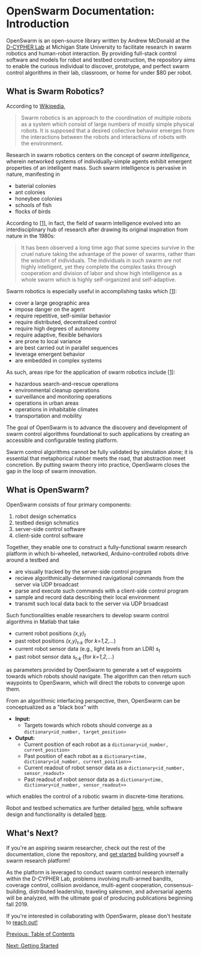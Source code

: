 # OpenSwarm Documentation: Introduction

OpenSwarm is an open-source library written by Andrew McDonald at the [D-CYPHER Lab](https://www.egr.msu.edu/d-cypher/) at Michigan State University to facilitate research in swarm robotics and human-robot interaction. By providing full-stack control software and models for robot and testbed construction, the repository aims to enable the curious individual to discover, prototype, and perfect swarm control algorithms in their lab, classroom, or home for under \$80 per robot.

## What is Swarm Robotics?

According to [Wikipedia](https://en.wikipedia.org/wiki/Swarm_robotics),

> Swarm robotics is an approach to the coordination of multiple robots as a system which consist of large numbers of mostly simple physical robots. It is supposed that a desired collective behavior emerges from the interactions between the robots and interactions of robots with the environment.

Research in swarm robotics centers on the concept of _swarm intelligence,_ wherein networked systems of individually-simple agents exhibit emergent properties of an intelligent mass. Such swarm intelligence is pervasive in nature, manifesting in

- baterial colonies
- ant colonies
- honeybee colonies
- schools of fish
- flocks of birds

According to [[1]](https://www.sciencedirect.com/science/article/pii/S221491471300024X?via%3Dihub), in fact, the field of swarm intelligence evolved into an interdisciplinary hub of research after drawing its original inspiration from nature in the 1980s:

> It has been observed a long time ago that some species survive in the cruel nature taking the advantage of the power of swarms, rather than the wisdom of individuals. The individuals in such swarm are not highly intelligent, yet they complete the complex tasks through cooperation and division of labor and show high intelligence as a whole swarm which is highly self-organized and self-adaptive.

Swarm robotics is especially useful in accomplishing tasks which [[1]](https://www.sciencedirect.com/science/article/pii/S221491471300024X?via%3Dihub):

- cover a large geographic area
- impose danger on the agent
- require repetitive, self-similar behavior
- require distributed, decentralized control
- require high degrees of autonomy
- require adaptive, flexible behaviors
- are prone to local variance
- are best carried out in parallel sequences
- leverage emergent behavior
- are embedded in complex systems

As such, areas ripe for the application of swarm robotics include [[1]](https://www.sciencedirect.com/science/article/pii/S221491471300024X?via%3Dihub):

- hazardous search-and-rescue operations
- environmental cleanup operations
- surveillance and monitoring operations
- operations in urban areas
- operations in inhabitable climates
- transportation and mobility

The goal of OpenSwarm is to advance the discovery and development of swarm control algorithms foundational to such applications by creating an accessible and configurable testing platform.

Swarm control algorithms cannot be fully validated by simulation alone; it is essential that metaphorical rubber meets the road, that abstraction meet concretion. By putting swarm theory into practice, OpenSwarm closes the gap in the loop of swarm innovation.

## What is OpenSwarm?

OpenSwarm consists of four primary components:

1. robot design schematics
2. testbed design schmatics
3. server-side control software
4. client-side control software

Together, they enable one to construct a fully-functional swarm research platform in which bi-wheeled, networked, Arduino-controlled robots drive around a testbed and

- are visually tracked by the server-side control program
- recieve algorithmically-determined navigational commands from the server via UDP broadcast
- parse and execute such commands with a client-side control program
- sample and record data describing their local environment
- transmit such local data back to the server via UDP broadcast

Such functionalities enable researchers to develop swarm control algorithms in Matlab that take

- current robot positions _(x,y)<sub>t</sub>_
- past robot positions _(x,y)<sub>t-k</sub>_ (for _k=1,2,..._)
- current robot sensor data (e.g., light levels from an LDR) _s<sub>t</sub>_
- past robot sensor data _s<sub>t-k</sub>_ (for _k=1,2,..._)

as parameters provided by OpenSwarm to generate a set of waypoints towards which robots should navigate. The algorithm can then return such waypoints to OpenSwarm, which will direct the robots to converge upon them.

From an algorithmic interfacing perspective, then, OpenSwarm can be conceptualized as a "black box" with

- **Input:**
  - Targets towards which robots should converge as a `dictionary<id_number, target_position>`
- **Output:**
  - Current position of each robot as a `dictionary<id_number, current_position>`
  - Past position of each robot as a `dictionary<time, dictionary<id_number, current_position>>`
  - Current readout of robot sensor data as a `dictionary<id_number, sensor_readout>`
  - Past readout of robot sensor data as a `dictionary<time, dictionary<id_number, sensor_readout>>`

which enables the control of a robotic swarm in discrete-time iterations.

Robot and testbed schematics are further detailed [here](03-Hardware.md), while software design and functionality is detailed [here](04-Software.md).

## What's Next?

If you're an aspiring swarm researcher, check out the rest of the documentation, clone the repository, and [get started](02-Getting-Started.md) building yourself a swarm research platform!

As the platform is leveraged to conduct swarm control research internally within the D-CYPHER Lab, problems involving multi-armed bandits, coverage control, collision avoidance, multi-agent cooperation, consensus-building, distributed leadership, traveling salesmen, and adversarial agents will be analyzed, with the ultimate goal of producing publications beginning fall 2019.

If you're interested in collaborating with OpenSwarm, please don't hesitate to [reach out!](A2-Contact.md)

<a href=00-Table-of-Contents.md>Previous: Table of Contents</a>

<a href=02-Getting-Started.md>Next: Getting Started</a>
